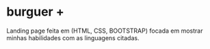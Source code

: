 # burguer +
Landing page feita em (HTML, CSS, BOOTSTRAP) focada em mostrar minhas habilidades com as linguagens citadas.  
